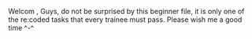 Welcom , Guys, do not be surprised by this beginner file, it is only one of the re:coded tasks that every trainee must pass. Please wish me a good time ^-^
